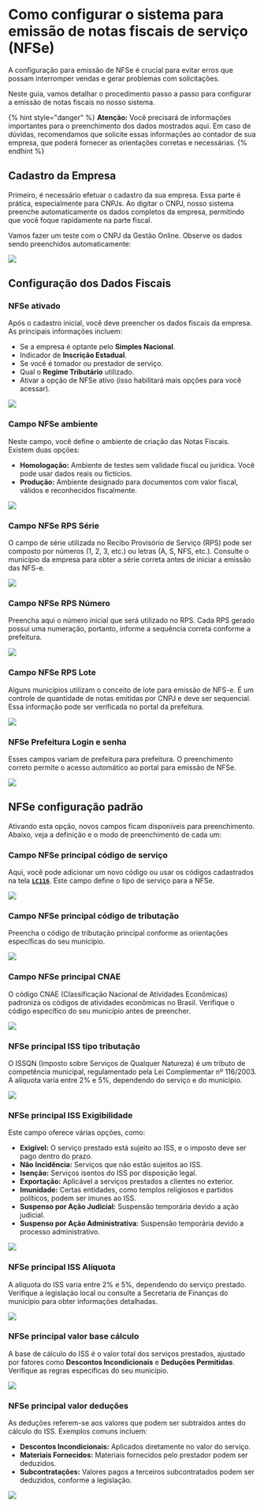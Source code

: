# Como configurar o sistema para emissão de notas fiscais de serviço (NFSe)

A configuração para emissão de NFSe é crucial para evitar erros que possam interromper vendas e gerar problemas com solicitações.

Neste guia, vamos detalhar o procedimento passo a passo para configurar a emissão de notas fiscais no nosso sistema.

{% hint style="danger" %}
**Atenção:** Você precisará de informações importantes para o preenchimento dos dados mostrados aqui. Em caso de dúvidas, recomendamos que solicite essas informações ao contador de sua empresa, que poderá fornecer as orientações corretas e necessárias.
{% endhint %}

## Cadastro da Empresa

Primeiro, é necessário efetuar o cadastro da sua empresa. Essa parte é prática, especialmente para CNPJs. Ao digitar o CNPJ, nosso sistema preenche automaticamente os dados completos da empresa, permitindo que você foque rapidamente na parte fiscal.

Vamos fazer um teste com o CNPJ da Gestão Online. Observe os dados sendo preenchidos automaticamente:

![](/erp-v2/assets/guia_utilizacao/guia_utilizacao_emitir_nfse_campo_cnpj.gif)

## Configuração dos Dados Fiscais

### NFSe ativado

Após o cadastro inicial, você deve preencher os dados fiscais da empresa. As principais informações incluem:

- Se a empresa é optante pelo **Simples Nacional**.
- Indicador de **Inscrição Estadual**.
- Se você é tomador ou prestador de serviço.
- Qual o **Regime Tributário** utilizado.
- Ativar a opção de NFSe ativo (isso habilitará mais opções para você acessar).

![](/erp-v2/assets/guia_utilizacao/guia_utilizacao_emitir_nfse_campos_preenchimento_geral.png)

### Campo NFSe ambiente

Neste campo, você define o ambiente de criação das Notas Fiscais. Existem duas opções:

- **Homologação:** Ambiente de testes sem validade fiscal ou jurídica. Você pode usar dados reais ou fictícios.
- **Produção:** Ambiente designado para documentos com valor fiscal, válidos e reconhecidos fiscalmente.

![](/erp-v2/assets/funcionalidades/parametrizacao/aba_empresas_add_empresa_dados_fiscal_nfse_campo_ambiente.png)

### Campo NFSe RPS Série

O campo de série utilizada no Recibo Provisório de Serviço (RPS) pode ser composto por números (1, 2, 3, etc.) ou letras (A, S, NFS, etc.). Consulte o município da empresa para obter a série correta antes de iniciar a emissão das NFS-e.

![](/erp-v2/assets/funcionalidades/parametrizacao/aba_empresas_add_empresa_dados_fiscal_nfse_campo_serie.png)

### Campo NFSe RPS Número

Preencha aqui o número inicial que será utilizado no RPS. Cada RPS gerado possui uma numeração, portanto, informe a sequência correta conforme a prefeitura.

![](/erp-v2/assets/funcionalidades/parametrizacao/aba_empresas_add_empresa_dados_fiscal_nfse_campo_numero.png)

### Campo NFSe RPS Lote

Alguns municípios utilizam o conceito de lote para emissão de NFS-e. É um controle de quantidade de notas emitidas por CNPJ e deve ser sequencial. Essa informação pode ser verificada no portal da prefeitura.

![](/erp-v2/assets/funcionalidades/parametrizacao/aba_empresas_add_empresa_dados_fiscal_nfse_campo_lote.png)

### NFSe Prefeitura Login e senha

Esses campos variam de prefeitura para prefeitura. O preenchimento correto permite o acesso automático ao portal para emissão de NFSe.

![](/erp-v2/assets/funcionalidades/parametrizacao/aba_empresas_add_empresa_dados_fiscal_nfse_campo_login_senha.png)

## NFSe configuração padrão

Ativando esta opção, novos campos ficam disponíveis para preenchimento. Abaixo, veja a definição e o modo de preenchimento de cada um:

### Campo NFSe principal código de serviço

Aqui, você pode adicionar um novo código ou usar os códigos cadastrados na tela [**`LC116`**](/erp-v2/funcionalidades/fiscal/lc116.md). Este campo define o tipo de serviço para a NFSe.

![](/erp-v2/assets/funcionalidades/parametrizacao/aba_empresas_add_empresa_dados_fiscal_nfse_campo_codigo_servico.png)

### Campo NFSe principal código de tributação

Preencha o código de tributação principal conforme as orientações específicas do seu município.

![](/erp-v2/assets/funcionalidades/parametrizacao/aba_empresas_add_empresa_dados_fiscal_nfse_campo_codigo_tributacao.png)

### Campo NFSe principal CNAE

O código CNAE (Classificação Nacional de Atividades Econômicas) padroniza os códigos de atividades econômicas no Brasil. Verifique o código específico do seu município antes de preencher.

![](/erp-v2/assets/funcionalidades/parametrizacao/aba_empresas_add_empresa_dados_fiscal_nfse_campo_codigo_cnae.png)

### NFSe principal ISS tipo tributação

O ISSQN (Imposto sobre Serviços de Qualquer Natureza) é um tributo de competência municipal, regulamentado pela Lei Complementar nº 116/2003. A alíquota varia entre 2% e 5%, dependendo do serviço e do município.

![](/erp-v2/assets/funcionalidades/parametrizacao/aba_empresas_add_empresa_dados_fiscal_nfse_campo_iss_tipo_tributacao.png)

### NFSe principal ISS Exigibilidade

Este campo oferece várias opções, como:

- **Exigível:** O serviço prestado está sujeito ao ISS, e o imposto deve ser pago dentro do prazo.
- **Não Incidência:** Serviços que não estão sujeitos ao ISS.
- **Isenção:** Serviços isentos do ISS por disposição legal.
- **Exportação:** Aplicável a serviços prestados a clientes no exterior.
- **Imunidade:** Certas entidades, como templos religiosos e partidos políticos, podem ser imunes ao ISS.
- **Suspenso por Ação Judicial:** Suspensão temporária devido a ação judicial.
- **Suspenso por Ação Administrativa:** Suspensão temporária devido a processo administrativo.

![](/erp-v2/assets/funcionalidades/parametrizacao/aba_empresas_add_empresa_dados_fiscal_nfse_campo_iss_exigibilidade.png)

### NFSe principal ISS Alíquota

A alíquota do ISS varia entre 2% e 5%, dependendo do serviço prestado. Verifique a legislação local ou consulte a Secretaria de Finanças do município para obter informações detalhadas.

 ![](/erp-v2/assets/funcionalidades/parametrizacao/aba_empresas_add_empresa_dados_fiscal_nfse_campo_iss_aliquota.png)

### NFSe principal valor base cálculo

A base de cálculo do ISS é o valor total dos serviços prestados, ajustado por fatores como **Descontos Incondicionais** e **Deduções Permitidas**. Verifique as regras específicas do seu município.

 ![](/erp-v2/assets/funcionalidades/parametrizacao/aba_empresas_add_empresa_dados_fiscal_nfse_campo_iss_base_calculo.png)

### NFSe principal valor deduções

As deduções referem-se aos valores que podem ser subtraídos antes do cálculo do ISS. Exemplos comuns incluem:

- **Descontos Incondicionais:** Aplicados diretamente no valor do serviço.
- **Materiais Fornecidos:** Materiais fornecidos pelo prestador podem ser deduzidos.
- **Subcontratações:** Valores pagos a terceiros subcontratados podem ser deduzidos, conforme a legislação.

![](/erp-v2/assets/funcionalidades/parametrizacao/aba_empresas_add_empresa_dados_fiscal_nfse_campo_deducoes.png)